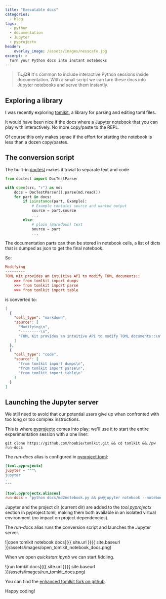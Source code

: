 ```yaml
---
title: "Executable docs"
categories:
  - blog
tags:
  - python
  - documentation 
  - Jupyter
  - pyprojectx
header:
    overlay_image: /assets/images/nesscafe.jpg
excerpt: >
  Turn your Python docs into instant notebooks
---
```

> **TL;DR**
> It's common to include interactive Python sessions inside documentation.
> With a small script we can turn these docs into Jupyter notebooks and serve them instantly.

## Exploring a library
I was recently exploring [tomlkit](https://github.com/sdispater/tomlkit), a library for parsing and editing toml files.

It would have been nice if the docs where a Jupyter notebook that you can play with interactively. No more copy/paste
to the REPL.

Of course this only makes sense if the effort for starting the notebook is less than a dozen copy/pastes.

## The conversion script
The built-in [doctest](https://docs.python.org/3/library/doctest.htm) makes it trivial to separate text and code

```python
from doctest import DocTestParser

with open(src, "r") as md:
    docs = DocTestParser().parse(md.read())
    for part in docs:
        if isinstance(part, Example):
            # Example contains source and wanted output
            source = part.source
            ...
        else:
            # plain (markdown) text
            source = part
            ...
```

The documentation parts can then be stored in notebook cells, a list of dicts that is dumped as json to get
the final notebook.

So:
```toml
Modifying
---------
TOML Kit provides an intuitive API to modify TOML documents::
    >>> from tomlkit import dumps
    >>> from tomlkit import parse
    >>> from tomlkit import table
```
is converted to:
```json
[
  {
    "cell_type": "markdown",
    "source": [
      "Modifying\n",
      "---------\n",
      "TOML Kit provides an intuitive API to modify TOML documents::\n"
    ]
  },
  {
    "cell_type": "code",
    "source": [
      "from tomlkit import dumps\n",
      "from tomlkit import parse\n",
      "from tomlkit import table\n"
    ]
  }
]
```

## Launching the Jupyter server
We still need to avoid that our potential users give up when confronted with too long or too complex instructions.

This is where [pyprojectx](https://github.com/houbie/pyprojectx) comes into play; we'll use it to start the entire experimentation session with a one liner:
```shell
git clone https://github.com/houbie/tomlkit.git && cd tomlkit &&./pw run-docs
```

The _run-docs_ alias is configured in [pyproject.toml](https://github.com/houbie/tomlkit/blob/master/pyproject.toml):
```toml
[tool.pyprojectx]
jupyter = """\
jupyter
.
"""

[tool.pyprojectx.aliases]
run-docs = "python docs/md2notebook.py && pw@jupyter notebook --notebook-dir=docs"
```

Jupyter and the project dir (current dir) are added to the _tool.pyprojectx_ section in pyproject.toml,
making them both available in an isolated virtual environment (no impact on project dependencies).

The _run-docs_ alias runs the conversion script and launches the Jupyter server.

![open tomlkit notebook docs]({{ site.url }}{{ site.baseurl }}/assets/images/open_tomlkit_notebook_docs.png)

When we open _quickstart.ipynb_ we can start fiddling.

![run tomkit docs]({{ site.url }}{{ site.baseurl }}/assets/images/run_tomkit_docs.png)


You can find the [enhanced tomlkit fork on github](https://github.com/houbie/tomlkit).

Happy coding!
